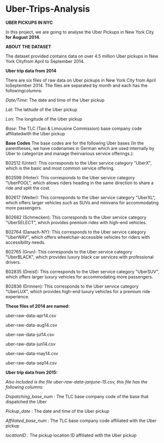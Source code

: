 # Uber-Trips-Analysis
**UBER PICKUPS IN NYC**

In this project, we are going to analyse the Uber Pickups in New York City **for August 2014.**


**ABOUT THE DATASET**

The dataset provided contains data on over 4.5 million Uber pickups in New York Cityfrom April to September 2014.

**Uber trip data from 2014**

There are six files of raw data on Uber pickups in New York City from April toSeptember 2014. The files are separated by month and each has the followingcolumns:

*Date/Time*: The date and time of the Uber pickup

*Lat*: The latitude of the Uber pickup

*Lon*: The longitude of the Uber pickup

*Base*: The TLC (Taxi & Limousine Commission) base company code affiliatedwith the Uber pickup

**Base Codes**
The base codes are for the following Uber bases (In the parentheses, we have codenames in German which are used internally by Uber to categorize and manage theirvarious service offerings.):

B02512 (Unter): This corresponds to the Uber service category "UberX", which is the basic and most common service offering.

B02598 (Hinter): This corresponds to the Uber service category "UberPOOL", which allows riders heading in the same direction to share a ride and split the cost.

B02617 (Weiter): This corresponds to the Uber service category "UberXL", which offers larger vehicles such as SUVs and minivans for accommodating more passengers.

B02682 (Schmecken): This corresponds to the Uber service category "UberSELECT", which provides premium rides with high-end vehicles.

B02764 (Danach-NY): This corresponds to the Uber service category "UberWAV", which offers wheelchair-accessible vehicles for riders with accessibility needs.

B02765 (Grun): This corresponds to the Uber service category "UberBLACK", which provides luxury black car services with professional drivers.

B02835 (Dreist): This corresponds to the Uber service category "UberSUV", which offers larger luxury vehicles for accommodating more passengers.

B02836 (Drinnen): This corresponds to the Uber service category "UberLUX", which provides high-end luxury vehicles for a premium ride experience.



**These files of 2014 are named:**

uber-raw-data-apr14.csv

uber-raw-data-aug14.csv

uber-raw-data-jul14.csv

uber-raw-data-jun14.csv

uber-raw-data-may14.csv

uber-raw-data-sep14.csv



**Uber trip data from 2015:**

*Also included is the file uber-raw-data-janjune-15.csv, this file has the following columns:*

*Dispatching_base_num* : The TLC base company code of the base that dispatched the Uber

*Pickup_date* : The date and time of the Uber pickup

*Affiliated_base_num* : The TLC base company code affiliated with the Uber pickup

*locationID* : The pickup location ID affiliated with the Uber pickup
